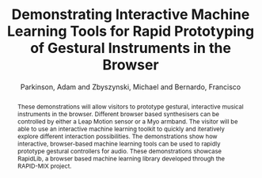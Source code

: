 --- 
title: "Demonstrating Interactive Machine Learning Tools for Rapid Prototyping of Gestural Instruments in the Browser" 
abstract: "These demonstrations will allow visitors to prototype gestural, interactive musical instruments in the browser. Different browser based synthesisers can be controlled by either a Leap Motion sensor or a Myo armband. The visitor will be able to use an interactive machine learning toolkit to quickly and iteratively explore different interaction possibilities. The demonstrations show how interactive, browser-based machine learning tools can be used to rapidly prototype gestural controllers for audio. These demonstrations showcase RapidLib, a browser based machine learning library developed through the RAPID-MIX project." 
address: "London" 
author: "Parkinson, Adam and Zbyszynski, Michael and Bernardo, Francisco"
webAuthor: "Adam Parkinson, Michael Zbyszynski, Francisco Bernardo" 
booktitle: "Proceedings of the International Web Audio Conference" 
editor: "Thalmann, Florian and Ewert, Sebastian" 
month: "Proceedings of the International Web Audio Conference"
pages: "" 
publisher: "Queen Mary University of London" 
series: "WAC '17"
track: "Demo"  
year: "2017" 
id: "2017_EA_10" 
tags: year2017
media: none 
pdflink: /_data/papers/pdf/2017/2017_10.pdf
ISSN: 2663-5844
---